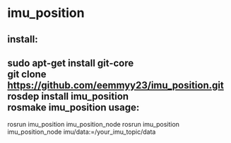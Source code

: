imu_position
============

install:
--------
sudo apt-get install git-core  
git clone https://github.com/eemmyy23/imu_position.git  
rosdep install imu_position  
rosmake imu_position
usage:
------
rosrun imu_position imu_position_node 
rosrun imu_position imu_position_node imu/data:=/your_imu_topic/data